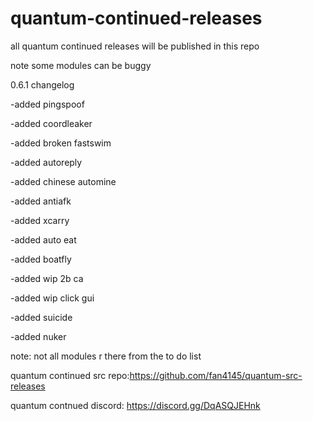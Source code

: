 # quantum-continued-releases
all quantum continued releases will be published in this repo

note some modules can be buggy

0.6.1 changelog


-added pingspoof

-added coordleaker

-added broken fastswim

-added autoreply

-added chinese automine

-added antiafk

-added xcarry

-added auto eat

-added boatfly

-added wip 2b ca

-added wip click gui

-added suicide

-added nuker


note: not all modules r there from the to do list



quantum continued src repo:https://github.com/fan4145/quantum-src-releases

quantum contnued discord: https://discord.gg/DqASQJEHnk

